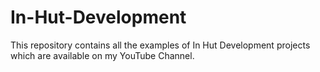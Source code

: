 # In-Hut-Development
This repository contains all the examples of In Hut Development projects which are available on my YouTube Channel.
